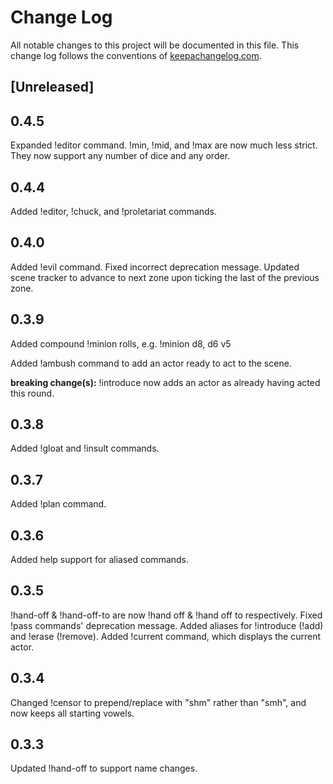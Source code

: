 # Change Log
All notable changes to this project will be documented in this file. This change log follows the conventions of [keepachangelog.com](http://keepachangelog.com/).

## [Unreleased]

## 0.4.5
Expanded !editor command.
!min, !mid, and !max are now much less strict. They now support any number of dice and any order.

## 0.4.4
Added !editor, !chuck, and !proletariat commands.

## 0.4.0
Added !evil command.
Fixed incorrect deprecation message.
Updated scene tracker to advance to next zone upon ticking the last of the previous zone.

## 0.3.9
Added compound !minion rolls, e.g.
!minion d8, d6 v5

Added !ambush command to add an actor ready to act to the scene.

**breaking change(s):**
!introduce now adds an actor as already having acted this round.

## 0.3.8
Added !gloat and !insult commands.

## 0.3.7
Added !plan command.

## 0.3.6
Added help support for aliased commands.

## 0.3.5
!hand-off & !hand-off-to are now !hand off & !hand off to respectively.
Fixed !pass commands' deprecation message.
Added aliases for !introduce (!add) and !erase (!remove).
Added !current command, which displays the current actor.

## 0.3.4
Changed !censor to prepend/replace with "shm" rather than "smh", and now keeps all starting vowels.

## 0.3.3
Updated !hand-off to support name changes.
